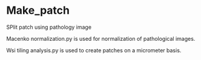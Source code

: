 # Make_patch
SPlit patch using pathology image

Macenko normalization.py is used for normalization of pathological images.

Wsi tiling analysis.py is used to create patches on a micrometer basis.

